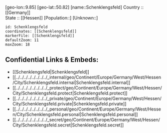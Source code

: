 ﻿---
location: [50.82,9.85] 
mapzoom: [7,12] 
mapmarker: city 
type: City
tags:
- geo/City


SpocWebEntityId: 34008
isDeleted: false
confidential: public

---
[geo-lon::9.85] 
[geo-lat::50.82] 
[name::Schenklengsfeld] 
Country :: [[Germany]]  
State :: [[Hessen]] 
[Population::] 
[Unknown::] 


```leaflet
id: Schenklengsfeld
coordinates: [[Schenklengsfeld]] 
markerFile: [[Schenklengsfeld]] 
defaultZoom: 11 
maxZoom: 18
```


## Confidential Links & Embeds: 
- [[Schenklengsfeld|Schenklengsfeld]]  
- [[../../../../../../../../_internal/geo/Continent/Europe/Germany/West/Hessen/City/Schenklengsfeld.internal|Schenklengsfeld.internal]] 
- [[../../../../../../../../_protect/geo/Continent/Europe/Germany/West/Hessen/City/Schenklengsfeld.protect|Schenklengsfeld.protect]] 
- [[../../../../../../../../_private/geo/Continent/Europe/Germany/West/Hessen/City/Schenklengsfeld.private|Schenklengsfeld.private]] 
- [[../../../../../../../../_personal/geo/Continent/Europe/Germany/West/Hessen/City/Schenklengsfeld.personal|Schenklengsfeld.personal]] 
- [[../../../../../../../../_secret/geo/Continent/Europe/Germany/West/Hessen/City/Schenklengsfeld.secret|Schenklengsfeld.secret]] 

